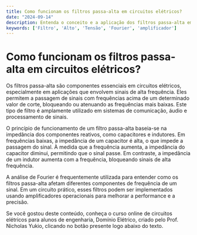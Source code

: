 ```yaml
---
title: Como funcionam os filtros passa-alta em circuitos elétricos?
date: "2024-09-14"
description: Entenda o conceito e a aplicação dos filtros passa-alta em circuitos elétricos.
keywords: ['Filtro', 'Alto', 'Tensão', 'Fourier', 'amplificador']
---
```


# Como funcionam os filtros passa-alta em circuitos elétricos?

Os filtros passa-alta são componentes essenciais em circuitos elétricos, especialmente em aplicações que envolvem sinais de alta frequência. Eles permitem a passagem de sinais com frequências acima de um determinado valor de corte, bloqueando ou atenuando as frequências mais baixas. Este tipo de filtro é amplamente utilizado em sistemas de comunicação, áudio e processamento de sinais.

O princípio de funcionamento de um filtro passa-alta baseia-se na impedância dos componentes reativos, como capacitores e indutores. Em frequências baixas, a impedância de um capacitor é alta, o que impede a passagem do sinal. À medida que a frequência aumenta, a impedância do capacitor diminui, permitindo que o sinal passe. Em contraste, a impedância de um indutor aumenta com a frequência, bloqueando sinais de alta frequência.

A análise de Fourier é frequentemente utilizada para entender como os filtros passa-alta afetam diferentes componentes de frequência de um sinal. Em um circuito prático, esses filtros podem ser implementados usando amplificadores operacionais para melhorar a performance e a precisão.

Se você gostou deste conteúdo, conheça o curso online de circuitos elétricos para alunos de engenharia, Domínio Elétrico, criado pelo Prof. Nicholas Yukio, clicando no botão presente logo abaixo do texto.